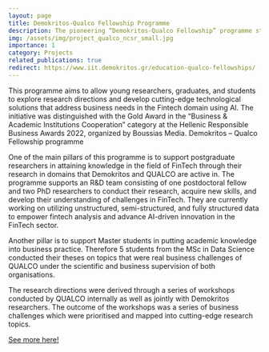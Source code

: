 ```yaml
---
layout: page
title: Demokritos-Qualco Fellowship Programme
description: The pioneering “Demokritos-Qualco Fellowship” programme started in 2021 and is a 5-year industrial R&D collaboration that aims to advance AI-driven research in FinTech with the scientific supervision of NCSR Demokritos and the financial support and domain expertise of QUALCO
img: /assets/img/project_qualco_ncsr_small.jpg    
importance: 1
category: Projects
related_publications: true
redirect: https://www.iit.demokritos.gr/education-qualco-fellowships/
---
```


This programme aims to allow young researchers, graduates, and students to explore research directions and develop cutting-edge technological solutions that address business needs in the Fintech domain using AI.
The initiative was distinguished with the Gold Award in the “Business & Academic Institutions Cooperation” category at the Hellenic Responsible Business Awards 2022, organized by Boussias Media.
Demokritos – Qualco Fellowship programme

One of the main pillars of this programme is to support postgraduate researchers in attaining knowledge in the field of FinTech through their research in domains that Demokritos and QUALCO are active in. The programme supports an  R&D team consisting of one postdoctoral fellow and two PhD researchers to conduct their research, acquire new skills, and develop their understanding of challenges in FinTech. They are currently working on utilizing unstructured, semi-structured, and fully structured data to empower fintech analysis and advance AI-driven innovation in the FinTech sector.

Another pillar is to support Master students in putting academic knowledge into business practice. Therefore 5 students from the MSc in Data Science conducted their theses on topics that were real business challenges of QUALCO under the scientific and business supervision of both organisations.

The research directions were derived through a series of workshops conducted by QUALCO internally as well as jointly with Demokritos researchers. The outcome of the workshops was a series of business challenges which were prioritised and mapped into cutting-edge research topics.

[See more here!](https://www.iit.demokritos.gr/education-qualco-fellowships/)